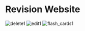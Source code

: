 # Revision Website
 
![delete1](https://github.com/KlaudiaSternik/Revision-Website/assets/52292889/c3eb79a0-5bd9-4518-a337-77d278623f6a)
![edit1](https://github.com/KlaudiaSternik/Revision-Website/assets/52292889/77f594c9-8cda-4c6f-9ab4-e5c850655007)
![flash_cards1](https://github.com/KlaudiaSternik/Revision-Website/assets/52292889/c0f870f9-5ebc-469e-abe3-94903edc69a0)
